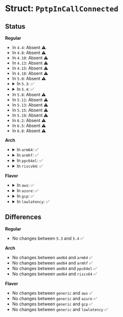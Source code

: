 # Struct: <code>PptpInCallConnected</code>

## Status
<b>Regular</b>
<ul>
<li>
In <code>4.4</code>: Absent ⚠️
</li>
<li>
In <code>4.8</code>: Absent ⚠️
</li>
<li>
In <code>4.10</code>: Absent ⚠️
</li>
<li>
In <code>4.13</code>: Absent ⚠️
</li>
<li>
In <code>4.15</code>: Absent ⚠️
</li>
<li>
In <code>4.18</code>: Absent ⚠️
</li>
<li>
In <code>5.0</code>: Absent ⚠️
</li>
<li>
<details>
<summary>In <code>5.3</code>: ✅</summary>

```c
struct PptpInCallConnected {
    __be16 peersCallID;
    __u16 reserved;
    __be32 connectSpeed;
    __be16 packetWindow;
    __be16 packetProcDelay;
    __be32 callFramingType;
};
```
</details>
</li>
<li>
<details>
<summary>In <code>5.4</code>: ✅</summary>

```c
struct PptpInCallConnected {
    __be16 peersCallID;
    __u16 reserved;
    __be32 connectSpeed;
    __be16 packetWindow;
    __be16 packetProcDelay;
    __be32 callFramingType;
};
```
</details>
</li>
<li>
In <code>5.8</code>: Absent ⚠️
</li>
<li>
In <code>5.11</code>: Absent ⚠️
</li>
<li>
In <code>5.13</code>: Absent ⚠️
</li>
<li>
In <code>5.15</code>: Absent ⚠️
</li>
<li>
In <code>5.19</code>: Absent ⚠️
</li>
<li>
In <code>6.2</code>: Absent ⚠️
</li>
<li>
In <code>6.5</code>: Absent ⚠️
</li>
<li>
In <code>6.8</code>: Absent ⚠️
</li>
</ul>
<b>Arch</b>
<ul>
<li>
<details>
<summary>In <code>arm64</code>: ✅</summary>

```c
struct PptpInCallConnected {
    __be16 peersCallID;
    __u16 reserved;
    __be32 connectSpeed;
    __be16 packetWindow;
    __be16 packetProcDelay;
    __be32 callFramingType;
};
```
</details>
</li>
<li>
<details>
<summary>In <code>armhf</code>: ✅</summary>

```c
struct PptpInCallConnected {
    __be16 peersCallID;
    __u16 reserved;
    __be32 connectSpeed;
    __be16 packetWindow;
    __be16 packetProcDelay;
    __be32 callFramingType;
};
```
</details>
</li>
<li>
<details>
<summary>In <code>ppc64el</code>: ✅</summary>

```c
struct PptpInCallConnected {
    __be16 peersCallID;
    __u16 reserved;
    __be32 connectSpeed;
    __be16 packetWindow;
    __be16 packetProcDelay;
    __be32 callFramingType;
};
```
</details>
</li>
<li>
<details>
<summary>In <code>riscv64</code>: ✅</summary>

```c
struct PptpInCallConnected {
    __be16 peersCallID;
    __u16 reserved;
    __be32 connectSpeed;
    __be16 packetWindow;
    __be16 packetProcDelay;
    __be32 callFramingType;
};
```
</details>
</li>
</ul>
<b>Flavor</b>
<ul>
<li>
<details>
<summary>In <code>aws</code>: ✅</summary>

```c
struct PptpInCallConnected {
    __be16 peersCallID;
    __u16 reserved;
    __be32 connectSpeed;
    __be16 packetWindow;
    __be16 packetProcDelay;
    __be32 callFramingType;
};
```
</details>
</li>
<li>
<details>
<summary>In <code>azure</code>: ✅</summary>

```c
struct PptpInCallConnected {
    __be16 peersCallID;
    __u16 reserved;
    __be32 connectSpeed;
    __be16 packetWindow;
    __be16 packetProcDelay;
    __be32 callFramingType;
};
```
</details>
</li>
<li>
<details>
<summary>In <code>gcp</code>: ✅</summary>

```c
struct PptpInCallConnected {
    __be16 peersCallID;
    __u16 reserved;
    __be32 connectSpeed;
    __be16 packetWindow;
    __be16 packetProcDelay;
    __be32 callFramingType;
};
```
</details>
</li>
<li>
<details>
<summary>In <code>lowlatency</code>: ✅</summary>

```c
struct PptpInCallConnected {
    __be16 peersCallID;
    __u16 reserved;
    __be32 connectSpeed;
    __be16 packetWindow;
    __be16 packetProcDelay;
    __be32 callFramingType;
};
```
</details>
</li>
</ul>

## Differences
<b>Regular</b>
<ul>
<li>
No changes between <code>5.3</code> and <code>5.4</code> ✅
</li>
</ul>
<b>Arch</b>
<ul>
<li>
No changes between <code>amd64</code> and <code>arm64</code> ✅
</li>
<li>
No changes between <code>amd64</code> and <code>armhf</code> ✅
</li>
<li>
No changes between <code>amd64</code> and <code>ppc64el</code> ✅
</li>
<li>
No changes between <code>amd64</code> and <code>riscv64</code> ✅
</li>
</ul>
<b>Flavor</b>
<ul>
<li>
No changes between <code>generic</code> and <code>aws</code> ✅
</li>
<li>
No changes between <code>generic</code> and <code>azure</code> ✅
</li>
<li>
No changes between <code>generic</code> and <code>gcp</code> ✅
</li>
<li>
No changes between <code>generic</code> and <code>lowlatency</code> ✅
</li>
</ul>
